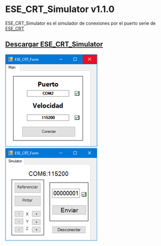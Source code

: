 # ESE_CRT_Simulator v1.1.0 

ESE_CRT_Simulator es el simulador de conexiones por el puerto serie
de [ESE_CRT](https://github.com/Esteban1914/ESE_CRT)

## [Descargar ESE_CRT_Simulator](https://github.com/Esteban1914/ESE_CRT_Simulator/raw/master/media/ESE_CRT_Simulator/ESE_CRT_Simulator.rar)

![Foto de ESE_CRT_Simulator](https://github.com/Esteban1914/ESE_CRT_Simulator/blob/master/media/ESE_CRT_Simulator_0.png)
![Foto de ESE_CRT_Simulator](https://github.com/Esteban1914/ESE_CRT_Simulator/blob/master/media/ESE_CRT_Simulator_1.png)